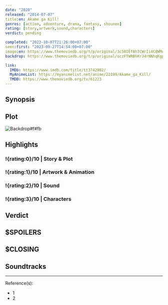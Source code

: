 ```yaml
---
date: "2020"
released: "2014-07-07"
title:en: Akame ga Kill!
genres: [action, adventure, drama, fantasy, shounen]
rating: [story,artwork,sound,characters]
verdict: pending

completed: "2023-10-07T21:26:00+07:00"
seen:first: "2023-09-27T14:54:00+07:00"
image:en: https://www.themoviedb.org/t/p/original/3c5BIEfAhTCWrIi4C8WMuwOl6bX.jpg
backdrop: https://www.themoviedb.org/t/p/original/oczFTWRBhKrJ4rNNhqKgp1O1PAu.jpg

link:
  IMDb: https://www.imdb.com/title/tt3742982/
  MyAnimeList: https://myanimelist.net/anime/22199/Akame_ga_Kill/
  TMDB: https://www.themoviedb.org/tv/61223
---
```



## Synopsis

## Plot

![Backdrop#f#fb](https://www.themoviedb.org/t/p/original/3XAGgklKkJhv5M9m5NkfhBYb7l8.jpg "Source: TMDB")

## Highlights

### !{rating:0}/10 | Story & Plot

### !{rating:1}/10 | Artwork & Animation

### !{rating:2}/10 | Sound

### !{rating:3}/10 | Characters

## Verdict

## $SPOILERS

## $CLOSING

## Soundtracks

***
Reference(s):

- 1
- 2
